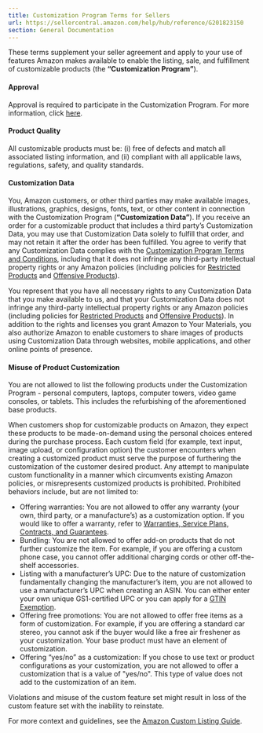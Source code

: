```yaml
---
title: Customization Program Terms for Sellers
url: https://sellercentral.amazon.com/help/hub/reference/G201823150
section: General Documentation
---
```


These terms supplement your seller agreement and apply to your use of features
Amazon makes available to enable the listing, sale, and fulfillment of
customizable products (the **“Customization Program”**).

#### Approval

Approval is required to participate in the Customization Program. For more
information, click [here](/gp/help/201757520).

#### Product Quality

All customizable products must be: (i) free of defects and match all
associated listing information, and (ii) compliant with all applicable laws,
regulations, safety, and quality standards.

#### Customization Data

You, Amazon customers, or other third parties may make available images,
illustrations, graphics, designs, fonts, text, or other content in connection
with the Customization Program (**“Customization Data”**). If you receive an
order for a customizable product that includes a third party’s Customization
Data, you may use that Customization Data solely to fulfill that order, and
may not retain it after the order has been fulfilled. You agree to verify that
any Customization Data complies with the [Customization Program Terms and
Conditions](https://www.amazon.com/gp/help/customer/display.html?nodeId=201983050),
including that it does not infringe any third-party intellectual property
rights or any Amazon policies (including policies for [Restricted
Products](/gp/help/external/200164330) and [Offensive
Products](/gp/help/200164670)).

You represent that you have all necessary rights to any Customization Data
that you make available to us, and that your Customization Data does not
infringe any third-party intellectual property rights or any Amazon policies
(including policies for [Restricted Products](/gp/help/200164330) and
[Offensive Products](/gp/help/200164670)). In addition to the rights and
licenses you grant Amazon to Your Materials, you also authorize Amazon to
enable customers to share images of products using Customization Data through
websites, mobile applications, and other online points of presence.

#### Misuse of Product Customization

You are not allowed to list the following products under the Customization
Program - personal computers, laptops, computer towers, video game consoles,
or tablets. This includes the refurbishing of the aforementioned base
products.

When customers shop for customizable products on Amazon, they expect these
products to be made-on-demand using the personal choices entered during the
purchase process. Each custom field (for example, text input, image upload, or
configuration option) the customer encounters when creating a customized
product must serve the purpose of furthering the customization of the customer
desired product. Any attempt to manipulate custom functionality in a manner
which circumvents existing Amazon policies, or misrepresents customized
products is prohibited. Prohibited behaviors include, but are not limited to:

  * Offering warranties: You are not allowed to offer any warranty (your own, third party, or a manufacture’s) as a customization option. If you would like to offer a warranty, refer to [Warranties, Service Plans, Contracts, and Guarantees](/gp/help/G200164930).
  * Bundling: You are not allowed to offer add-on products that do not further customize the item. For example, if you are offering a custom phone case, you cannot offer additional charging cords or other off-the-shelf accessories.
  * Listing with a manufacturer’s UPC: Due to the nature of customization fundamentally changing the manufacturer’s item, you are not allowed to use a manufacturer’s UPC when creating an ASIN. You can either enter your own unique GS1-certified UPC or you can apply for a [GTIN Exemption](/gp/help/G200426310).
  * Offering free promotions: You are not allowed to offer free items as a form of customization. For example, if you are offering a standard car stereo, you cannot ask if the buyer would like a free air freshener as your customization. Your base product must have an element of customization.
  * Offering “yes/no” as a customization: If you chose to use text or product configurations as your customization, you are not allowed to offer a customization that is a value of "yes/no". This type of value does not add to the customization of an item.

Violations and misuse of the custom feature set might result in loss of the
custom feature set with the inability to reinstate.

For more context and guidelines, see the [Amazon Custom Listing
Guide](/gp/help/G202004770).

